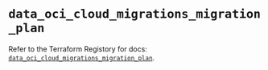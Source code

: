 # `data_oci_cloud_migrations_migration_plan`

Refer to the Terraform Registory for docs: [`data_oci_cloud_migrations_migration_plan`](https://registry.terraform.io/providers/oracle/oci/6.18.0/docs/data-sources/cloud_migrations_migration_plan).
